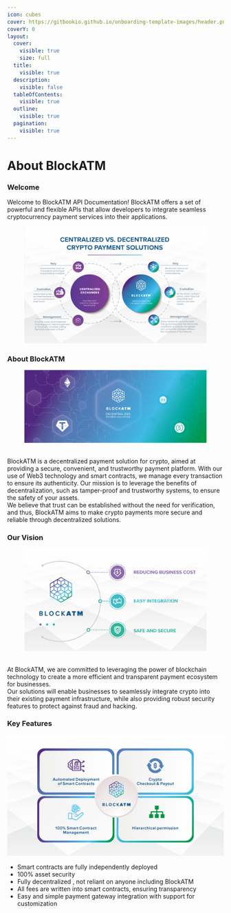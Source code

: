 ```yaml
---
icon: cubes
cover: https://gitbookio.github.io/onboarding-template-images/header.png
coverY: 0
layout:
  cover:
    visible: true
    size: full
  title:
    visible: true
  description:
    visible: false
  tableOfContents:
    visible: true
  outline:
    visible: true
  pagination:
    visible: true
---
```


# About BlockATM

### Welcome

Welcome to BlockATM API Documentation! BlockATM offers a set of powerful and flexible APIs that allow developers to integrate seamless cryptocurrency payment services into their applications.

<figure><img src=".gitbook/assets/image (1).png" alt=""><figcaption></figcaption></figure>

### About BlockATM

<figure><img src=".gitbook/assets/image (1) (1).png" alt=""><figcaption></figcaption></figure>

\
BlockATM is a decentralized payment solution for crypto, aimed at providing a secure, convenient, and trustworthy payment platform. With our use of Web3 technology and smart contracts, we manage every transaction to ensure its authenticity. Our mission is to leverage the benefits of decentralization, such as tamper-proof and trustworthy systems, to ensure the safety of your assets.\
We believe that trust can be established without the need for verification, and thus, BlockATM aims to make crypto payments more secure and reliable through decentralized solutions.

###



### Our Vision

<figure><img src=".gitbook/assets/image (2).png" alt=""><figcaption></figcaption></figure>

\
At BlockATM, we are committed to leveraging the power of blockchain technology to create a more efficient and transparent payment ecosystem for businesses.\
Our solutions will enable businesses to seamlessly integrate crypto into their existing payment infrastructure, while also providing robust security features to protect against fraud and hacking.



### Key Features

![img\_1.png](.gitbook/assets/img_1.png)

* Smart contracts are fully independently deployed
* 100% asset security
* Fully decentralized , not reliant on anyone including BlockATM
* All fees are written into smart contracts, ensuring transparency
* Easy and simple payment gateway integration with support for customization
